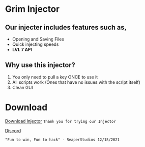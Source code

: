 # Grim Injector

## Our injecter includes features such as,
- Opening and Saving Files
- Quick injecting speeds
- **LVL 7 API**

## Why use this injector?
1. You only need to pull a key ONCE to use it
2. All scripts work (Ones that have no issues with the script itself)
3. Clean GUI

# Download
[Download Injector](https://github.com/ReaperStudi0s/GrimInjector/releases) `Thank you for trying our Injector`

[Discord](https://discord.gg/hrW7Jp7W8R)

`"Fun to win, Fun to hack" - ReaperStudios 12/18/2021`
